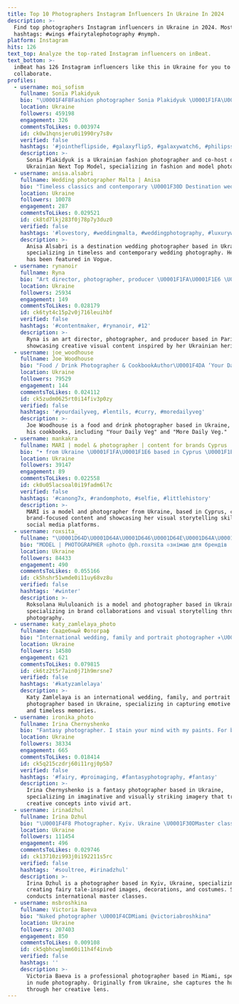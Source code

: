 ```yaml
---
title: Top 10 Photographers Instagram Influencers In Ukraine In 2024
description: >-
  Find top photographers Instagram influencers in Ukraine in 2024. Most popular
  hashtags: #wings #fairytalephotography #nymph.
platform: Instagram
hits: 126
text_top: Analyze the top-rated Instagram influencers on inBeat.
text_bottom: >-
  inBeat has 126 Instagram influencers like this in Ukraine for you to
  collaborate.
profiles:
  - username: moi_sofism
    fullname: Sonia Plakidyuk
    bio: "\U0001F4F8Fashion photographer Sonia Plakidyuk \U0001F1FA\U0001F1E6 \U0001F4FAUkrainianNextTopModel co-host \U0001F4E8moisofism.agent@gmail.com"
    location: Ukraine
    followers: 459198
    engagement: 326
    commentsToLikes: 0.003974
    id: ck0w1hqnsjeru0i1990ry7s8v
    verified: false
    hashtags: '#jointheflipside, #galaxyflip5, #galaxywatch6, #philipssonicareprestige'
    description: >-
      Sonia Plakidyuk is a Ukrainian fashion photographer and co-host of
      Ukrainian Next Top Model, specializing in fashion and model photography.
  - username: anisa.alsabri
    fullname: Wedding photographer Malta | Anisa
    bio: "Timeless classics and contemporary \U0001F30D Destination wedding, photographer .Seen in VOGUE Now booking 2024-2025⤵️"
    location: Ukraine
    followers: 10078
    engagement: 287
    commentsToLikes: 0.029521
    id: ck8td7lkj283f0j78p7y3duz0
    verified: false
    hashtags: '#lovestory, #weddingmalta, #weddingphotography, #luxurywedding'
    description: >-
      Anisa Alsabri is a destination wedding photographer based in Ukraine,
      specializing in timeless and contemporary wedding photography. Her work
      has been featured in Vogue.
  - username: rynanoir
    fullname: Ryna
    bio: "Art director, photographer, producer \U0001F1FA\U0001F1E6 \U0001F4CDParis"
    location: Ukraine
    followers: 25934
    engagement: 149
    commentsToLikes: 0.028179
    id: ck6tyt4c15p2v0j716leuihbf
    verified: false
    hashtags: '#contentmaker, #rynanoir, #12'
    description: >-
      Ryna is an art director, photographer, and producer based in Paris,
      showcasing creative visual content inspired by her Ukrainian heritage.
  - username: joe_woodhouse
    fullname: Joe Woodhouse
    bio: "Food / Drink Photographer & CookbookAuthor\U0001F4DA ‘Your Daily Veg’ + MORE DAILY VEG - OUT NOW! Please don’t DM me about work I will miss it. Email is best."
    location: Ukraine
    followers: 79529
    engagement: 144
    commentsToLikes: 0.024112
    id: ck5zudm0625rt0i14fiv3p0zy
    verified: false
    hashtags: '#yourdailyveg, #lentils, #curry, #moredailyveg'
    description: >-
      Joe Woodhouse is a food and drink photographer based in Ukraine, known for
      his cookbooks, including "Your Daily Veg" and "More Daily Veg."
  - username: mankakra
    fullname: MARI | model & photographer | content for brands Cyprus
    bio: "• from Ukraine \U0001F1FA\U0001F1E6 based in Cyprus \U0001F1E8\U0001F1FE • Photographer @m.film.m • TikTok ✈️STYARDESSA✈️146,0К❤️‍\U0001F525"
    location: Ukraine
    followers: 39147
    engagement: 89
    commentsToLikes: 0.022558
    id: ck0u05lacsoal0i19fadm6l7c
    verified: false
    hashtags: '#canong7x, #randomphoto, #selfie, #littlehistory'
    description: >-
      MARI is a model and photographer from Ukraine, based in Cyprus, creating
      brand-focused content and showcasing her visual storytelling skills across
      social media platforms.
  - username: roxsita_
    fullname: "\U0001D64D\U0001D64A\U0001D646\U0001D64E\U0001D64A\U0001D647\U0001D63C\U0001D649\U0001D63C \U0001D643\U0001D650\U0001D647\U0001D650\U0001D63C\U0001D649\U0001D644\U0001D63E\U0001D643"
    bio: "MODEL | PHOTOGRAPHER ▫️photo @ph.roxsita ▫️знімаю для брендів ⠀ \U0001D68C\U0001D698\U0001D698\U0001D699\U0001D68E\U0001D69B\U0001D68A\U0001D69D\U0001D692\U0001D698\U0001D697 @cooperation.roxsita \U0001F4EE"
    location: Ukraine
    followers: 84433
    engagement: 490
    commentsToLikes: 0.055166
    id: ck5hshr51wmde0i11uy68vz8u
    verified: false
    hashtags: '#winter'
    description: >-
      Roksolana Hululoanich is a model and photographer based in Ukraine,
      specializing in brand collaborations and visual storytelling through her
      photography.
  - username: katy_zamlelaya_photo
    fullname: Свадебный Фотограф
    bio: "International wedding, family and portrait photographer ✈️\U0001F30D ✈️\U0001F30D Based in Ukraine #katyzamlelaya \U0001F4DD(Telegram, WhatApp) : \U0001F4DE+38 (093) 97-84-309 ⤵️"
    location: Ukraine
    followers: 14580
    engagement: 621
    commentsToLikes: 0.079815
    id: ck6tz2t5r7ain0j71h9mrsne7
    verified: false
    hashtags: '#katyzamlelaya'
    description: >-
      Katy Zamlelaya is an international wedding, family, and portrait
      photographer based in Ukraine, specializing in capturing emotive moments
      and timeless memories.
  - username: ironika_photo
    fullname: Irina Chernyshenko
    bio: "Fantasy photographer. I stain your mind with my paints. For business inquiries: \U0001F48C ironikaphoto@gmail.com"
    location: Ukraine
    followers: 38334
    engagement: 665
    commentsToLikes: 0.018414
    id: ck5q215czdrj60i11rgj0p5b7
    verified: false
    hashtags: '#fairy, #proimaging, #fantasyphotography, #fantasy'
    description: >-
      Irina Chernyshenko is a fantasy photographer based in Ukraine,
      specializing in imaginative and visually striking imagery that transforms
      creative concepts into vivid art.
  - username: irinadzhul
    fullname: Irina Dzhul
    bio: "\U0001F4F8 Photographer. Kyiv. Ukraine \U0001F30DMaster classes around the world \U0001F452 I create fairy tale images, decorations and costumes \U0001F447\U0001F3FBOnline обучение ArtFive"
    location: Ukraine
    followers: 111454
    engagement: 496
    commentsToLikes: 0.029746
    id: ck13710zi993j0i192211s5rc
    verified: false
    hashtags: '#soultree, #irinadzhul'
    description: >-
      Irina Dzhul is a photographer based in Kyiv, Ukraine, specializing in
      creating fairy tale-inspired images, decorations, and costumes. She also
      conducts international master classes.
  - username: msbroshkina
    fullname: Victoria Baeva
    bio: "Naked photographer \U0001F4CDMiami @victoriabroshkina"
    location: Ukraine
    followers: 207403
    engagement: 850
    commentsToLikes: 0.009108
    id: ck5qbhcwglmm60i11h4f4invb
    verified: false
    hashtags: ''
    description: >-
      Victoria Baeva is a professional photographer based in Miami, specializing
      in nude photography. Originally from Ukraine, she captures the human form
      through her creative lens.
---
```


